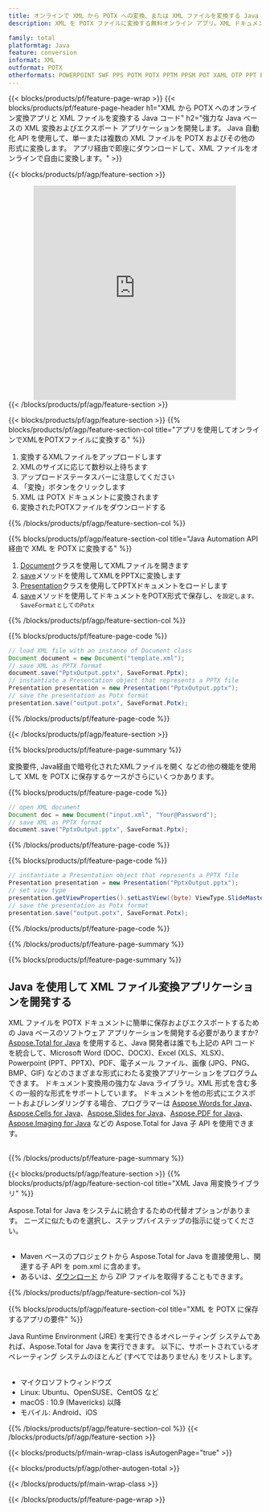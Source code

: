 ```yaml
---
title: オンラインで XML から POTX への変換、または XML ファイルを変換する Java ベースのアプリケーションの開発
description: XML を POTX ファイルに変換する無料オンライン アプリ。XML ドキュメント用の Java 変換ライブラリ コード。 

family: total
platformtag: Java
feature: conversion
informat: XML
outformat: POTX
otherformats: POWERPOINT SWF PPS POTM POTX PPTM PPSM POT XAML OTP PPT PPSX
---
```

{{< blocks/products/pf/feature-page-wrap >}}
{{< blocks/products/pf/feature-page-header h1="XML から POTX へのオンライン変換アプリと XML ファイルを変換する Java コード" h2="強力な Java ベースの XML 変換およびエクスポート アプリケーションを開発します。 Java 自動化 API を使用して、単一または複数の XML ファイルを POTX およびその他の形式に変換します。 アプリ経由で即座にダウンロードして、XML ファイルをオンラインで自由に変換します。" >}}


{{< blocks/products/pf/agp/feature-section >}}

<div class="container-fluid agp-content bg-white aboutfile box-1 vh100 section nopbtm">
<div class=container>
<div class=row>
<div class="demobox tc col-md-12 padding-0" align="center">

<iframe title="無料のオンライン XML から POTX への変換アプリ" style="border: none; height: 426px;" scrolling="no" src="https://widgets.aspose.cloud/total-conversion/?to=potx&from=xml" id="child-iframe" width="80%"></iframe>

</div></div>
</div></div>
{{< /blocks/products/pf/agp/feature-section >}}


{{< blocks/products/pf/agp/feature-section >}}
{{% blocks/products/pf/agp/feature-section-col title="アプリを使用してオンラインでXMLをPOTXファイルに変換する" %}}

1. 変換するXMLファイルをアップロードします
1. XMLのサイズに応じて数秒以上待ちます
1. アップロードステータスバーに注意してください
1. 「変換」ボタンをクリックします
1. XML は POTX ドキュメントに変換されます
1. 変換されたPOTXファイルをダウンロードする

{{% /blocks/products/pf/agp/feature-section-col %}}

{{% blocks/products/pf/agp/feature-section-col title="Java Automation API 経由で XML を POTX に変換する" %}}


1. [Document](https://reference.aspose.com/pdf/java/com.aspose.pdf/Document)クラスを使用してXMLファイルを開きます
2. [save](https://reference.aspose.com/pdf/java/com.aspose.pdf/Document#save-java.lang.String-int-)メソッドを使用してXMLをPPTXに変換します
3. [Presentation](https://reference.aspose.com/slides/java/com.aspose.slides/Presentation)クラスを使用してPPTXドキュメントをロードします
4. [save](https://reference.aspose.com/slides/java/com.aspose.slides/Presentation#save-java.lang.String-int-)メソッドを使用してドキュメントをPOTX形式で保存し、`を設定します。 SaveFormatとしてのPotx`



{{% /blocks/products/pf/agp/feature-section-col %}}

{{% blocks/products/pf/feature-page-code %}}


```java
// load XML file with an instance of Document class
Document document = new Document("template.xml");
// save XML as PPTX format 
document.save("PptxOutput.pptx", SaveFormat.Pptx); 
// instantiate a Presentation object that represents a PPTX file
Presentation presentation = new Presentation("PptxOutput.pptx");
// save the presentation as Potx format
presentation.save("output.potx", SaveFormat.Potx);   
```



{{% /blocks/products/pf/feature-page-code %}}

{{< /blocks/products/pf/agp/feature-section >}}

{{% blocks/products/pf/feature-page-summary %}}

変換要件, Java経由で暗号化されたXMLファイルを開く などの他の機能を使用して XML を POTX に保存するケースがさらにいくつかあります。

{{% blocks/products/pf/feature-page-code %}}


```java
// open XML document
Document doc = new Document("input.xml", "Your@Password");
// save XML as PPTX format 
document.save("PptxOutput.pptx", SaveFormat.Pptx); 

```


{{% /blocks/products/pf/feature-page-code %}}
{{% blocks/products/pf/feature-page-code %}}


```java
// instantiate a Presentation object that represents a PPTX file
Presentation presentation = new Presentation("PptxOutput.pptx");
// set view type
presentation.getViewProperties().setLastView((byte) ViewType.SlideMasterView);
// save the presentation as Potx format
presentation.save("output.potx", SaveFormat.Potx);    
```


{{% /blocks/products/pf/feature-page-code %}}


{{% /blocks/products/pf/feature-page-summary %}}

{{% blocks/products/pf/feature-page-summary %}}

<h2>Java を使用して XML ファイル変換アプリケーションを開発する</h2>

XML ファイルを POTX ドキュメントに簡単に保存およびエクスポートするための Java ベースのソフトウェア アプリケーションを開発する必要がありますか? [Aspose.Total for Java](https://products.aspose.com/total/ja/java/) を使用すると、Java 開発者は誰でも上記の API コードを統合して、Microsoft Word (DOC、DOCX)、Excel (XLS、XLSX)、Powerpoint (PPT、PPTX)、PDF、電子メール ファイル、画像 (JPG、PNG、BMP、GIF) などのさまざまな形式にわたる変換アプリケーションをプログラムできます。 ドキュメント変換用の強力な Java ライブラリ。XML 形式を含む多くの一般的な形式をサポートしています。 ドキュメントを他の形式にエクスポートおよびレンダリングする場合、プログラマーは [Aspose.Words for Java](https://products.aspose.com/words/ja/java/)、[Aspose.Cells for Java](https://products.aspose.com/cells/ja/java/)、[Aspose.Slides for Java](https://products.aspose.com/slides/ja/java/)、[Aspose.PDF for Java](https://products.aspose.com/pdf/ja/java/)、[Aspose.Imaging for Java](https://products.aspose.com/imaging/ja/java/) などの Aspose.Total for Java 子 API を使用できます。<br /><br />

{{% /blocks/products/pf/feature-page-summary %}}

{{< blocks/products/pf/agp/feature-section >}}
{{% blocks/products/pf/agp/feature-section-col title="XML Java 用変換ライブラリ" %}}

Aspose.Total for Java をシステムに統合するための代替オプションがあります。 ニーズに似たものを選択し、ステップバイステップの指示に従ってください。<br /><br />

- Maven ベースのプロジェクトから Aspose.Total for Java を直接使用し、関連する子 API を pom.xml に含めます。
- あるいは、[ダウンロード](https://releases.aspose.com/total/java) から ZIP ファイルを取得することもできます。

{{% /blocks/products/pf/agp/feature-section-col %}}

{{% blocks/products/pf/agp/feature-section-col title="XML を POTX に保存するアプリの要件" %}}

Java Runtime Environment (JRE) を実行できるオペレーティング システムであれば、Aspose.Total for Java を実行できます。 以下に、サポートされているオペレーティング システムのほとんど (すべてではありません) をリストします。 <br /><br />
- マイクロソフトウィンドウズ
- Linux: Ubuntu、OpenSUSE、CentOS など
- macOS : 10.9 (Mavericks) 以降
- モバイル: Android、iOS

{{% /blocks/products/pf/agp/feature-section-col %}}
{{< /blocks/products/pf/agp/feature-section >}}

{{< blocks/products/pf/main-wrap-class isAutogenPage="true" >}}

{{< blocks/products/pf/agp/other-autogen-total >}}

{{< /blocks/products/pf/main-wrap-class >}}

{{< /blocks/products/pf/feature-page-wrap >}}